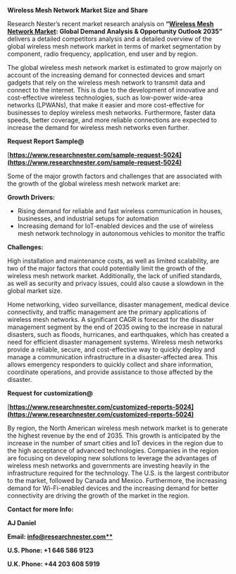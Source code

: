 ﻿**Wireless Mesh Network Market Size and Share**

Research Nester’s recent market research analysis on **“[Wireless Mesh Network Market](https://www.researchnester.com/reports/wireless-mesh-network-market/5024): Global Demand Analysis & Opportunity Outlook 2035”** delivers a detailed competitors analysis and a detailed overview of the global wireless mesh network market in terms of market segmentation by component, radio frequency, application, end user and by region.  

The global wireless mesh network market is estimated to grow majorly on account of the increasing demand for connected devices and smart gadgets that rely on the wireless mesh network to transmit data and connect to the internet. This is due to the development of innovative and cost-effective wireless technologies, such as low-power wide-area networks (LPWANs), that make it easier and more cost-effective for businesses to deploy wireless mesh networks. Furthermore, faster data speeds, better coverage, and more reliable connections are expected to increase the demand for wireless mesh networks even further.

**Request Report Sample@**

[**https://www.researchnester.com/sample-request-5024](https://www.researchnester.com/sample-request-5024)** 

Some of the major growth factors and challenges that are associated with the growth of the global wireless mesh network market are: 

**Growth Drivers:**

- Rising demand for reliable and fast wireless communication in houses, businesses, and industrial setups for automation
- Increasing demand for IoT-enabled devices and the use of wireless mesh network technology in autonomous vehicles to monitor the traffic

**Challenges:**

High installation and maintenance costs, as well as limited scalability, are two of the major factors that could potentially limit the growth of the wireless mesh network market. Additionally, the lack of unified standards, as well as security and privacy issues, could also cause a slowdown in the global market size.

Home networking, video surveillance, disaster management, medical device connectivity, and traffic management are the primary applications of wireless mesh networks. A significant CAGR is forecast for the disaster management segment by the end of 2035 owing to the increase in natural disasters, such as floods, hurricanes, and earthquakes, which has created a need for efficient disaster management systems. Wireless mesh networks provide a reliable, secure, and cost-effective way to quickly deploy and manage a communication infrastructure in a disaster-affected area. This allows emergency responders to quickly collect and share information, coordinate operations, and provide assistance to those affected by the disaster.

**Request for customization@**

[**https://www.researchnester.com/customized-reports-5024](https://www.researchnester.com/customized-reports-5024)** 

By region, the North American wireless mesh network market is to generate the highest revenue by the end of 2035. This growth is anticipated by the increase in the number of smart cities and IoT devices in the region due to the high acceptance of advanced technologies. Companies in the region are focusing on developing new solutions to leverage the advantages of wireless mesh networks and governments are investing heavily in the infrastructure required for the technology. The U.S. is the largest contributor to the market, followed by Canada and Mexico. Furthermore, the increasing demand for Wi-Fi-enabled devices and the increasing demand for better connectivity are driving the growth of the market in the region.

**Contact for more Info:** 

**AJ Daniel**

**Email: [info@researchnester.com**](mailto:info@researchnester.com)**

**U.S. Phone: +1 646 586 9123** 

**U.K. Phone: +44 203 608 5919**
